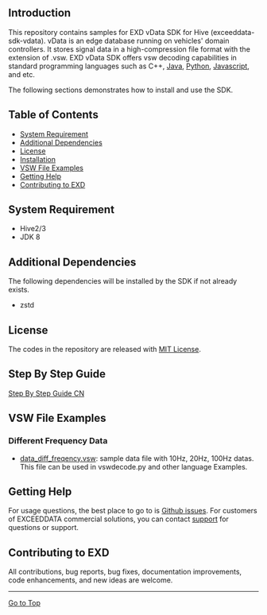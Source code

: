 ## Introduction
This repository contains samples for EXD vData SDK for Hive (exceeddata-sdk-vdata).  vData is an edge database running on vehicles' domain controllers.  It stores signal data in a high-compression file format with the extension of .vsw.  EXD vData SDK offers vsw decoding capabilities in standard programming languages such as C++, [Java](https://github.com/exceeddata/sdk-vdata-java), [Python](https://github.com/exceeddata/sdk-vdata-python), [Javascript](https://github.com/exceeddata/sdk-vdata-javascript), and etc.  

The following sections demonstrates how to install and use the SDK.

## Table of Contents
- [System Requirement](#system-requirement)
- [Additional Dependencies](#additional-dependencies)
- [License](#license)
- [Installation](#installation)
- [VSW File Examples](#vsw-file-examples)
- [Getting Help](#getting-help)
- [Contributing to EXD](#contributing-to-exd)

## System Requirement
- Hive2/3 
- JDK 8

## Additional Dependencies
The following dependencies will be installed by the SDK if not already exists.
- zstd

## License
The codes in the repository are released with [MIT License](LICENSE).

## Step By Step Guide
 [Step By Step Guide CN](guide_cn.md)

## VSW File Examples
### Different Frequency Data  
- [data_diff_freqency.vsw](https://github.com/exceeddata/sdk-vdata-python/sample_files/vsw/data_diff_freqency.vsw): sample data file with 10Hz, 20Hz, 100Hz datas. This file can be used in vswdecode.py and other language Examples.


## Getting Help
For usage questions, the best place to go to is [Github issues](https://github.com/exceeddata/sdk-vdata-hive//issues). For customers of EXCEEDDATA commercial solutions, you can contact [support](mailto:support@smartsct.com) for questions or support.

## Contributing to EXD
All contributions, bug reports, bug fixes, documentation improvements, code enhancements, and new ideas are welcome.

<hr>

[Go to Top](#table-of-contents)
